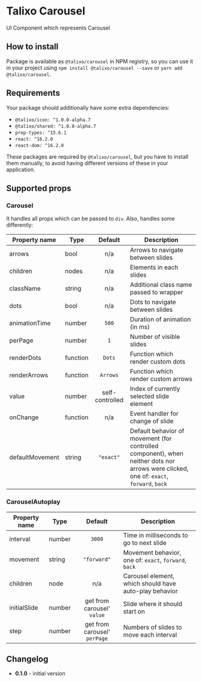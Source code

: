 # Talixo Carousel

UI Component which represents Carousel

## How to install

Package is available as `@talixo/carousel` in NPM registry, so you can use it in your project
using `npm install @talixo/carousel --save` or `yarn add @talixo/carousel`.

## Requirements

Your package should additionally have some extra dependencies:

- `@talixo/icon: ^1.0.0-alpha.7`
- `@talixo/shared: ^1.0.0-alpha.7`
- `prop-types: ^15.6.1`
- `react: ^16.2.0`
- `react-dom: ^16.2.0`

These packages are required by `@talixo/carousel`, but you have to install them manually,
to avoid having different versions of these in your application.

## Supported props

### Carousel

It handles all props which can be passed to `div`. Also, handles some differently:

Property name   | Type      | Default         | Description
----------------|-----------|:---------------:|--------------------------------
arrows          | bool      | n/a             | Arrows to navigate between slides
children        | nodes     | n/a             | Elements in each slides
className       | string    | n/a             | Additional class name passed to wrapper
dots            | bool      | n/a             | Dots to navigate between slides
animationTime   | number    | `500`           | Duration of animation (in ms)
perPage         | number    | `1`             | Number of visible slides
renderDots      | function  | `Dots`          | Function which render custom dots
renderArrows    | function  | `Arrows`        | Function which render custom arrows
value           | number    | self-controlled | Index of currently selected slide element
onChange        | function  | n/a             | Event handler for change of slide
defaultMovement | string    | `"exact"`       | Default behavior of movement (for controlled component), when neither dots nor arrows were clicked, one of: `exact`, `forward`, `back`

### CarouselAutoplay

Property name   | Type      | Default                      | Description
----------------|-----------|:----------------------------:|--------------------------------
interval        | number    | `3000`                       | Time in milliseconds to go to next slide
movement        | string    | `"forward"`                  | Movement behavior, one of: `exact`, `forward`, `back`
children        | node      | n/a                          | Carousel element, which should have auto-play behavior
initialSlide    | number    | get from carousel' `value`   | Slide where it should start on
step            | number    | get from carousel' `perPage` | Numbers of slides to move each interval

## Changelog

- **0.1.0** - initial version
